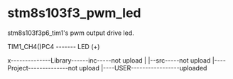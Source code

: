 # stm8s103f3_pwm_led
stm8s103f3p6_tim1's pwm output drive led.


TIM1_CH4()PC4 ------- LED (+)


x--------------Library------inc-----not upload
          |              |--src-----not upload
          |----Project--------------not upload
          |----USER-----------------uploaded
          
